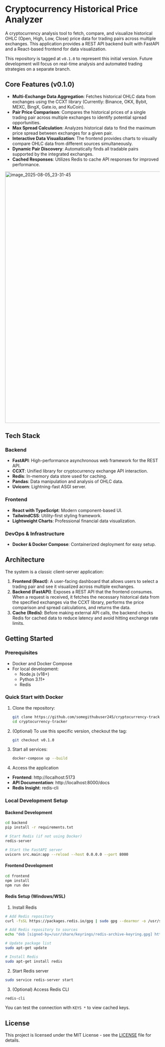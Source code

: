 # Cryptocurrency Historical Price Analyzer

A cryptocurrency analysis tool to fetch, compare, and visualize historical OHLC (Open, High, Low, Close) price data for trading pairs across multiple exchanges. This application provides a REST API backend built with FastAPI and a React-based frontend for data visualization.

This repository is tagged at `v0.1.0` to represent this initial version. Future development will focus on real-time analysis and automated trading strategies on a separate branch.

## Core Features (v0.1.0)

- **Multi-Exchange Data Aggregation**: Fetches historical OHLC data from exchanges using the CCXT library (Currently: Binance, OKX, Bybit, MEXC, BingX, Gate.io, and KuCoin).
- **Pair Price Comparison**: Compares the historical prices of a single trading pair across multiple exchanges to identify potential spread opportunities.
- **Max Spread Calculation**: Analyzes historical data to find the maximum price spread between exchanges for a given pair.
- **Interactive Data Visualization**: The frontend provides charts to visually compare OHLC data from different sources simultaneously.
- **Dynamic Pair Discovery**: Automatically finds all tradable pairs supported by the integrated exchanges.
- **Cached Responses**: Utilizes Redis to cache API responses for improved performance.

<img width="1014" height="816" alt="image_2025-08-05_23-31-45" src="https://github.com/user-attachments/assets/b77c7f7b-3157-4ea3-be26-3527dd3e9e8b" />


## Tech Stack

### Backend

- **FastAPI**: High-performance asynchronous web framework for the REST API.
- **CCXT**: Unified library for cryptocurrency exchange API interaction.
- **Redis**: In-memory data store used for caching.
- **Pandas**: Data manipulation and analysis of OHLC data.
- **Uvicorn**: Lightning-fast ASGI server.

### Frontend

- **React with TypeScript**: Modern component-based UI.
- **TailwindCSS**: Utility-first styling framework.
- **Lightweight Charts**: Professional financial data visualization.

### DevOps & Infrastructure

- **Docker & Docker Compose**: Containerized deployment for easy setup.

## Architecture

The system is a classic client-server application:

1.  **Frontend (React)**: A user-facing dashboard that allows users to select a trading pair and see it visualized across multiple exchanges.
2.  **Backend (FastAPI)**: Exposes a REST API that the frontend consumes. When a request is received, it fetches the necessary historical data from the specified exchanges via the CCXT library, performs the price comparison and spread calculations, and returns the data.
3.  **Cache (Redis)**: Before making external API calls, the backend checks Redis for cached data to reduce latency and avoid hitting exchange rate limits.

## Getting Started

### Prerequisites

- Docker and Docker Compose
- For local development:
  - Node.js (v18+)
  - Python 3.11+
  - Redis

### Quick Start with Docker

1. Clone the repository:

   ```bash
   git clone https://github.com/somegithubuser245/cryptocurrency-tracker.git
   cd cryptocurrency-tracker
   ```

2. (Optional) To use this specific version, checkout the tag:

   ```bash
   git checkout v0.1.0
   ```

3. Start all services:
   ```bash
   docker-compose up --build
   ```


4. Access the application

- **Frontend**: http://localhost:5173
- **API Documentation**: http://localhost:8000/docs
- **Redis Insight**: redis-cli

### Local Development Setup

#### Backend Development

```bash
cd backend
pip install -r requirements.txt

# Start Redis (if not using Docker)
redis-server

# Start the FastAPI server
uvicorn src.main:app --reload --host 0.0.0.0 --port 8000
```

#### Frontend Development

```bash
cd frontend
npm install
npm run dev
```

#### Redis Setup (Windows/WSL)

1. Install Redis

```bash
# Add Redis repository
curl -fsSL https://packages.redis.io/gpg | sudo gpg --dearmor -o /usr/share/keyrings/redis-archive-keyring.gpg

# Add Redis repository to sources
echo "deb [signed-by=/usr/share/keyrings/redis-archive-keyring.gpg] https://packages.redis.io/deb $(lsb_release -cs) main" | sudo tee /etc/apt/sources.list.d/redis.list

# Update package list
sudo apt-get update

# Install Redis
sudo apt-get install redis
```

2. Start Redis server

```bash
sudo service redis-server start
```

3. (Optional) Access Redis CLI

```bash
redis-cli
```

You can test the connection with `KEYS *` to view cached keys.


## License

This project is licensed under the MIT License - see the [LICENSE](LICENSE) file for details.
